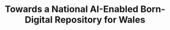 ---
abstract: null
creators:
- Sarah Higgins
date: null
document_url: null
grand_parent: iPRES
institutions: []
keywords: []
landing_page_url: https://osf.io/ce6du/
language: eng
layout: publication
license: CC-BY 4.0 International
notes_url: null
parent: iPRES 2022
publication_type: lightning talk
size: null
slides_url: https://osf.io/download/28byn/
source_name: iPRES:osf:ce6du
stream_url: https://youtu.be/eW6PsVnyI2k?t=2253
title: Towards a National AI-Enabled Born-Digital Repository for Wales
year: 2022
---